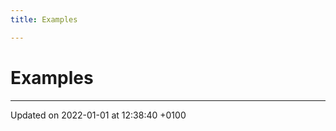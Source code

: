 ```yaml
---
title: Examples

---
```


# Examples







-------------------------------

Updated on 2022-01-01 at 12:38:40 +0100
